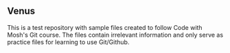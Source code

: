 ## Venus
This is a test repository with sample files created to follow Code with Mosh's Git course. The files contain irrelevant information and only serve as practice files for learning to use Git/Github.
